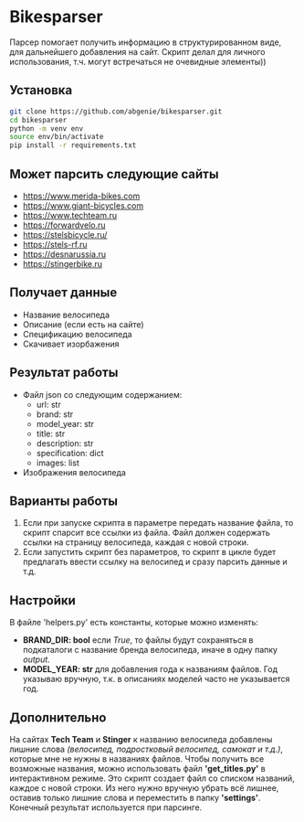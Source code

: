 # Bikesparser

Парсер помогает получить информацию в структурированном виде, для дальнейшего добавления на сайт. Скрипт делал для личного использования, т.ч. могут встречаться не очевидные элементы))

## Установка

```bash
git clone https://github.com/abgenie/bikesparser.git
cd bikesparser
python -m venv env
source env/bin/activate
pip install -r requirements.txt
```

## Может парсить следующие сайты

- https://www.merida-bikes.com
- https://www.giant-bicycles.com
- https://www.techteam.ru
- https://forwardvelo.ru
- https://stelsbicycle.ru/
- https://stels-rf.ru
- https://desnarussia.ru
- https://stingerbike.ru

## Получает данные

- Название велосипеда
- Описание (если есть на сайте)
- Спецификацию велосипеда
- Скачивает изорбажения

## Результат работы

- Файл json со следующим содержанием:
    - url: str
    - brand: str
    - model_year: str
    - title: str
    - description: str
    - specification: dict
    - images: list
- Изображения велосипеда

## Варианты работы

1. Если при запуске скрипта в параметре передать название файла, то скрипт спарсит все ссылки из файла. Файл должен содержать ссылки на страницу велосипеда, каждая с новой строки.
2. Если запустить скрипт без параметров, то скрипт в цикле будет предлагать ввести ссылку на велосипед и сразу парсить данные и т.д.

## Настройки

В файле 'helpers.py' есть константы, которые можно изменять:
- **BRAND_DIR: bool** если *True*, то файлы будут сохраняться в подкаталоги с название бренда велосипеда, иначе в одну папку *output*.
- **MODEL_YEAR: str** для добавления года к названиям файлов. Год указываю вручную, т.к. в описаниях моделей часто не указывается год.

## Дополнительно

На сайтах **Tech Team** и **Stinger** к названию велосипеда добавлены лишние слова *(велосипед, подростковый велосипед, самокат и т.д.)*, которые мне не нужны в названиях файлов. Чтобы получить все возможные названия, можно использовать файл **'get_titles.py'**  в интерактивном режиме. Это скрипт создает файл со списком названий, каждое с новой строки. Из него нужно вручную убрать всё лишнее, оставив только лишние слова и переместить в папку **'settings'**. Конечный результат используется при парсинге.
